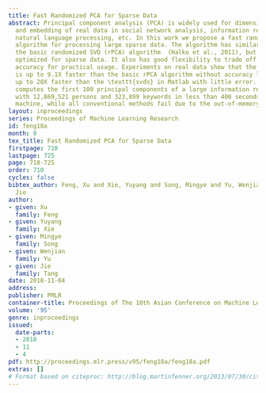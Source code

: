 ```yaml
---
title: Fast Randomized PCA for Sparse Data
abstract: Principal component analysis (PCA) is widely used for dimension reduction
  and embedding of real data in social network analysis, information retrieval, and
  natural language processing, etc. In this work we propose a fast randomized PCA
  algorithm for processing large sparse data. The algorithm has similar accuracy to
  the basic randomized SVD (rPCA) algorithm  (Halko et al., 2011), but is largely
  optimized for sparse data. It also has good flexibility to trade off runtime against
  accuracy for practical usage. Experiments on real data show that the proposed algorithm
  is up to 9.1X faster than the basic rPCA algorithm without accuracy loss, and is
  up to 20X faster than the \texttt{svds} in Matlab with little error. The algorithm
  computes the first 100 principal components of a large information retrieval data
  with 12,869,521 persons and 323,899 keywords in less than 400 seconds on a 24-core
  machine, while all conventional methods fail due to the out-of-memory issue.
layout: inproceedings
series: Proceedings of Machine Learning Research
id: feng18a
month: 0
tex_title: Fast Randomized PCA for Sparse Data
firstpage: 710
lastpage: 725
page: 710-725
order: 710
cycles: false
bibtex_author: Feng, Xu and Xie, Yuyang and Song, Mingye and Yu, Wenjian and Tang,
  Jie
author:
- given: Xu
  family: Feng
- given: Yuyang
  family: Xie
- given: Mingye
  family: Song
- given: Wenjian
  family: Yu
- given: Jie
  family: Tang
date: 2018-11-04
address: 
publisher: PMLR
container-title: Proceedings of The 10th Asian Conference on Machine Learning
volume: '95'
genre: inproceedings
issued:
  date-parts:
  - 2018
  - 11
  - 4
pdf: http://proceedings.mlr.press/v95/feng18a/feng18a.pdf
extras: []
# Format based on citeproc: http://blog.martinfenner.org/2013/07/30/citeproc-yaml-for-bibliographies/
---
```

